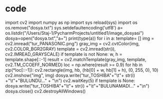 # code
import cv2 import numpy as np import sys reload(sys) import os   os.remove("dosya.txt")  sys.setdefaultencoding('utf8')  a= os.listdir("/Users/Staj-1/PycharmProjects/untitled1/image_dosyasi") dosya=open("dosya.txt","a+") print(type(a)) for i in a:     template= []     img = cv2.imread("tur_PANASONIC.png")      gray_img = cv2.cvtColor(img, cv2.COLOR_BGR2GRAY)     template = cv2.imread(str(i), cv2.IMREAD_GRAYSCALE)     if template is not None:       w, h = template.shape[::-1]      result = cv2.matchTemplate(gray_img, template, cv2.TM_CCOEFF_NORMED)      loc = np.where(result >= 0.9)      for hb in zip(*loc[::-1]):            cv2.rectangle(img, hb, (hb[0] + w, hb[1] + h), (0, 255, 0), 10)            cv2.imshow("img", img)      dosya.write("tur_TOSHIBA"+"\t"+      str(i)  +"\t"+"BULUNDU..." + "\n")      cv2.waitKey(5)     if template is None:         dosya.write("tur_TOSHIBA"+"\t"+   str(i)   +"\t"+"BULUNAMADI..." +"\n")    dosya.close() cv2.destroyAllWindows()
